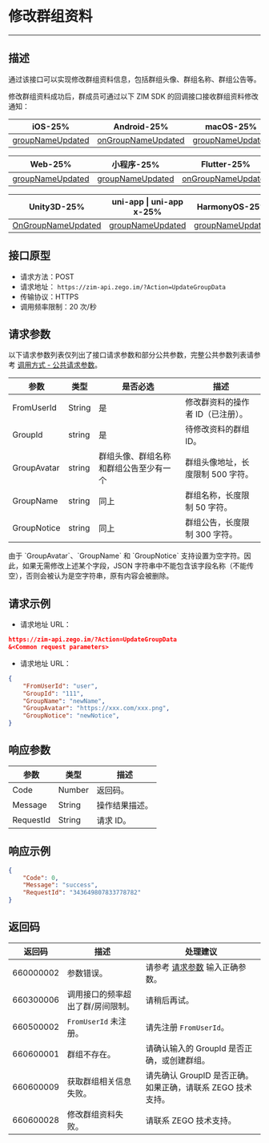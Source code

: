 # 修改群组资料

- - -

## 描述

通过该接口可以实现修改群组资料信息，包括群组头像、群组名称、群组公告等。

修改群组资料成功后，群成员可通过以下 ZIM SDK 的回调接口接收群组资料修改通知：

| iOS-25% | Android-25% | macOS-25% | Windows-25% |
|-----|---------|--------|---------|
| [groupNameUpdated](https://doc-zh.zego.im/article/api?doc=zim_API~objective-c_ios~protocol~ZIMEventHandler#zim-group-name-updated-operated-info-group-id) | [onGroupNameUpdated](https://doc-zh.zego.im/article/api?doc=zim_API~java_android~class~ZIMEventHandler#on-group-name-updated) | [groupNameUpdated](https://doc-zh.zego.im/article/api?doc=zim_API~objective-c_macos~protocol~ZIMEventHandler#zim-group-name-updated-operated-info-group-id) | [onGroupNameUpdated](https://doc-zh.zego.im/article/api?doc=zim_API~cpp_windows~class~ZIMEventHandler#on-group-name-updated) |

| Web-25% | 小程序-25% | Flutter-25% | React Native-25% |
|---------|-----|--------|---------|
| [groupNameUpdated](https://doc-zh.zego.im/article/api?doc=zim_API~javascript_web~interface~ZIMEventHandler#group-name-updated) | [groupNameUpdated](https://doc-zh.zego.im/article/api?doc=zim_API~javascript_wxxcx~interface~ZIMEventHandler#group-name-updated) | [onGroupNameUpdated](https://pub.dev/documentation/zego_zim/latest/zego_zim/ZIMEventHandler/onGroupNameUpdated.html) | [groupNameUpdated](https://doc-zh.zego.im/article/api?doc=zim_API~javascript_react-native~interface~ZIMEventHandler#group-name-updated) |

| Unity3D-25% | uni-app \| uni-app x-25% | HarmonyOS-25% |
|---------|---------|-----------------|
| [OnGroupNameUpdated](https://doc-zh.zego.im/article/api?doc=zim_API~cs_unity3d~class~ZIMEventHandler#on-group-name-updated) | [groupNameUpdated](https://doc-zh.zego.im/article/api?doc=zim_API~javascript_uni-app~interface~ZIMEventHandler#group-name-updated) | [groupNameUpdated](https://doc-zh.zego.im/article/api?doc=zim_API~javascript_harmony~interface~ZIMEventHandler#group-name-updated) |

## 接口原型

- 请求方法：POST
- 请求地址： `https://zim-api.zego.im/?Action=UpdateGroupData`
- 传输协议：HTTPS
- 调用频率限制：20 次/秒

## 请求参数

以下请求参数列表仅列出了接口请求参数和部分公共参数，完整公共参数列表请参考 [调用方式 - 公共请求参数](https://doc-zh.zego.im/article/12250#2)。

| 参数 | 类型 | 是否必选 | 描述 |
|------|------|----------|------|
| FromUserId | String | 是 | 修改群资料的操作者 ID（已注册）。 |
| GroupId | string | 是 | 待修改资料的群组 ID。 |
| GroupAvatar | string | 群组头像、群组名称和群组公告至少有一个 | 群组头像地址，长度限制 500 字符。 |
| GroupName | string | 同上 | 群组名称，长度限制 50 字符。 |
| GroupNotice | string | 同上 | 群组公告，长度限制 300 字符。 |

<Note title="说明">
由于 `GroupAvatar`、`GroupName` 和 `GroupNotice` 支持设置为空字符。因此，如果无需修改上述某个字段，JSON 字符串中不能包含该字段名称（不能传空），否则会被认为是空字符串，原有内容会被删除。
</Note>

## 请求示例

- 请求地址 URL：

```json
https://zim-api.zego.im/?Action=UpdateGroupData
&<Common request parameters>
```

- 请求地址 URL：

```json
{
    "FromUserId": "user",
    "GroupId": "111",
    "GroupName": "newName",
    "GroupAvatar": "https://xxx.com/xxx.png",
    "GroupNotice": "newNotice",
}
```

## 响应参数
| 参数 | 类型 | 描述 |
|------|------|------|
| Code | Number | 返回码。 |
| Message | String | 操作结果描述。 |
| RequestId | String | 请求 ID。 |

## 响应示例

```json
{
    "Code": 0,
    "Message": "success",
    "RequestId": "343649807833778782"
}
```

## 返回码

| 返回码 | 描述 | 处理建议 |
|------|------|------|
| 660000002 | 参数错误。 | 请参考 [请求参数](#请求参数) 输入正确参数。 |
| 660300006 | 调用接口的频率超出了群/房间限制。 | 请稍后再试。 |
| 660500002 | `FromUserId` 未注册。 | 请先注册 `FromUserId`。 |
| 660600001 | 群组不存在。 | 请确认输入的 GroupId 是否正确，或创建群组。 |
| 660600009 | 获取群组相关信息失败。 | 请先确认 GroupID 是否正确。如果正确，请联系 ZEGO 技术支持。 |
| 660600028 | 修改群组资料失败。 | 请联系 ZEGO 技术支持。 |
